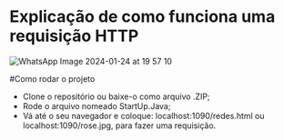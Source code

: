 # Explicação de como funciona uma requisição HTTP
![WhatsApp Image 2024-01-24 at 19 57 10](https://github.com/RodrigoSantos21/Redes-2/assets/106289934/9d7917b4-ec6b-4f06-8b88-7a7a0c143f51)

#Como rodar o projeto
- Clone o repositório ou baixe-o como arquivo .ZIP;
- Rode o arquivo nomeado StartUp.Java;
- Vá até o seu navegador e coloque: localhost:1090/redes.html ou localhost:1090/rose.jpg, para fazer uma requisição.
